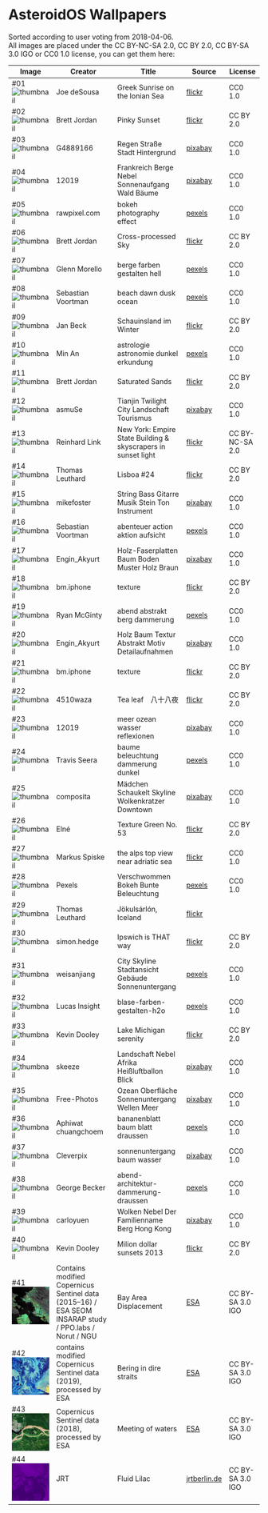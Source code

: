 AsteroidOS Wallpapers
=====================

Sorted according to user voting from 2018-04-06.\
All images are placed under the CC BY-NC-SA 2.0, CC BY 2.0, CC BY-SA 3.0 IGO or CC0 1.0 license, you can get them here:

| Image | Creator | Title | Source | License |
|---|---|---|---|---|
| #01 ![thumbnail](https://farm9.staticflickr.com/8724/28114079594_2b5bedae86_z_d.jpg) | Joe deSousa | Greek Sunrise on the Ionian Sea | [flickr](https://flic.kr/p/JQm1of) | CC0 1.0 |
| #02 ![thumbnail](https://farm6.staticflickr.com/5342/9296537027_003fbe263a_z_d.jpg) | Brett Jordan | Pinky Sunset | [flickr](https://flic.kr/p/favbza) | CC BY 2.0 |
| #03 ![thumbnail](https://cdn.pixabay.com/photo/2017/07/03/06/40/rain-2466803_1280.jpg) | G4889166 | Regen Straße Stadt Hintergrund | [pixabay](https://pixabay.com/photo-2466803/) |  CC0 1.0 |
| #04 ![thumbnail](https://cdn.pixabay.com/photo/2016/11/02/10/04/france-1790999_1280.jpg) | 12019 | Frankreich Berge Nebel Sonnenaufgang Wald Bäume | [pixabay](https://pixabay.com/photo-1790999/) |  CC0 1.0 |
| #05 ![thumbnail](https://images.pexels.com/photos/891683/pexels-photo-891683.jpeg?auto=compress&cs=tinysrgb&dpr=2&h=650&w=940) | rawpixel.com | bokeh photography effect | [pexels](https://www.pexels.com/photo/bokeh-photography-effect-891683/) |  CC0 1.0 |
| #06 ![thumbnail](https://farm9.staticflickr.com/8101/8451874091_ec6b803d4d_z_d.jpg) | Brett Jordan | Cross-processed Sky | [flickr](https://flic.kr/p/dSS4H6) | CC BY 2.0 |
| #07 ![thumbnail](https://images.pexels.com/photos/731659/pexels-photo-731659.jpeg?auto=compress&cs=tinysrgb&h=650&w=940) | Glenn Morello | berge farben gestalten hell | [pexels](https://www.pexels.com/de/foto/berge-farben-gestalten-hell-731659/) | CC0 1.0 |
| #08 ![thumbnail](https://images.pexels.com/photos/189349/pexels-photo-189349.jpeg?auto=compress&cs=tinysrgb&dpr=2&h=650&w=940) | Sebastian Voortman | beach dawn dusk ocean | [pexels](https://www.pexels.com/photo/beach-dawn-dusk-ocean-189349/) | CC0 1.0 |
| #09 ![thumbnail](https://farm9.staticflickr.com/8432/7839665166_c0ecbfc134_z_d.jpg) | Jan Beck | Schauinsland im Winter | [flickr](https://flic.kr/p/cWLkjN) | CC BY 2.0 |
| #10 ![thumbnail](https://images.pexels.com/photos/813269/pexels-photo-813269.jpeg?auto=compress&cs=tinysrgb&dpr=2&h=650&w=940) | Min An | astrologie astronomie dunkel erkundung | [pexels](https://www.pexels.com/de/foto/astrologie-astronomie-dunkel-erkundung-813269/) | CC0 1.0 |
| #11 ![thumbnail](https://farm8.staticflickr.com/7270/7595873090_6dee49654c_z_d.jpg) | Brett Jordan | Saturated Sands | [flickr](https://flic.kr/p/czdQr9) | CC BY 2.0 |
| #12 ![thumbnail](https://cdn.pixabay.com/photo/2017/03/29/15/18/tianjin-2185510_1280.jpg) | asmuSe | Tianjin Twilight City Landschaft Tourismus | [pixabay](https://pixabay.com/photo-2185510/) |  CC0 1.0 |
| #13 ![thumbnail](https://farm6.staticflickr.com/5466/31353281905_03b1451238_z_d.jpg) | Reinhard Link | New York: Empire State Building & skyscrapers in sunset light | [flickr](https://flic.kr/p/PLzLnX) | CC BY-NC-SA 2.0 |
| #14 ![thumbnail](https://farm8.staticflickr.com/7289/9240057900_6793919136_z_d.jpg) | Thomas Leuthard | Lisboa #24 | [flickr](https://www.flickr.com/photos/thomasleuthard/9240057900/) | CC BY 2.0 |
| #15 ![thumbnail](https://cdn.pixabay.com/photo/2014/12/03/05/53/string-555070_1280.jpg) | mikefoster | String Bass Gitarre Musik Stein Ton Instrument | [pixabay](https://pixabay.com/de/string-bass-gitarre-musik-stein-555070/) |  CC0 1.0 |
| #16 ![thumbnail](https://images.pexels.com/photos/312105/pexels-photo-312105.jpeg?auto=compress&cs=tinysrgb&dpr=2&h=650&w=940) | Sebastian Voortman | abenteuer action aktion aufsicht | [pexels](https://www.pexels.com/de/foto/abenteuer-action-aktion-aufsicht-312105/) |  CC0 1.0 |
| #17 ![thumbnail](https://cdn.pixabay.com/photo/2018/03/12/13/03/wood-fibre-boards-3219590_1280.jpg) | Engin_Akyurt | Holz-Faserplatten Baum Boden Muster Holz Braun | [pixabay](https://pixabay.com/de/holz-faserplatten-baum-boden-muster-3219590/) |  CC0 1.0 |
| #18 ![thumbnail](https://farm7.staticflickr.com/6186/6073641453_3a6bb26d9f_z_d.jpg) | bm.iphone | texture | [flickr](https://flic.kr/p/afH116) | CC BY 2.0 |
| #19 ![thumbnail](https://images.pexels.com/photos/361726/pexels-photo-361726.jpeg?auto=compress&cs=tinysrgb&dpr=2&h=650&w=940) | Ryan McGinty | abend abstrakt berg dammerung | [pexels](https://www.pexels.com/de/foto/abend-abstrakt-berg-dammerung-361726/) | CC0 1.0 |
| #20 ![thumbnail](https://cdn.pixabay.com/photo/2017/12/31/11/13/wood-3052032_1280.jpg) | Engin_Akyurt | Holz Baum Textur Abstrakt Motiv Detailaufnahmen | [pixabay](https://pixabay.com/de/holz-baum-textur-abstrakt-motiv-3052032/) |  CC0 1.0 |
| #21 ![thumbnail](https://farm7.staticflickr.com/6088/6074159476_dd1afe3d1b_z_d.jpg) | bm.iphone | texture | [flickr](https://flic.kr/p/afKDZw) | CC BY 2.0 |
| #22 ![thumbnail](https://farm3.staticflickr.com/2334/2455787369_bef2b0484c_z_d.jpg) | 4510waza | Tea leaf　八十八夜 | [flickr](https://www.flickr.com/photos/4510waza/2455787369/) | CC BY 2.0 |
| #23 ![thumbnail](https://cdn.pixabay.com/photo/2016/12/05/11/39/sea-1883657_1280.jpg) | 12019 | meer ozean wasser reflexionen | [pixabay](https://pixabay.com/photo-1883657/) |  CC0 1.0 |
| #24 ![thumbnail](https://images.pexels.com/photos/173921/pexels-photo-173921.png?auto=compress&cs=tinysrgb&dpr=2&h=650&w=940) | Travis Seera | baume beleuchtung dammerung dunkel | [pexels](https://www.pexels.com/de/foto/baume-beleuchtung-dammerung-dunkel-173921/) | CC0 1.0 |
| #25 ![thumbnail](https://cdn.pixabay.com/photo/2017/02/15/00/21/girl-2067378_1280.jpg) | composita | Mädchen Schaukelt Skyline Wolkenkratzer Downtown | [pixabay](https://pixabay.com/photo-2067378/) |  CC0 1.0 |
| #26 ![thumbnail](https://farm3.staticflickr.com/2849/9440091829_60656e610f_z_d.jpg) | Elné | Texture Green No. 53 | [flickr](https://www.flickr.com/photos/neighya/9440091829/) | CC BY 2.0 |
| #27 ![thumbnail](https://farm5.staticflickr.com/4600/24355231377_e40df5a771_z_d.jpg) | Markus Spiske | the alps top view near adriatic sea | [flickr](https://flic.kr/p/D7bVLn) | CC0 1.0 |
| #28 ![thumbnail](https://cdn.pixabay.com/photo/2016/11/18/14/12/blurred-1834820_1280.jpg) | Pexels | Verschwommen Bokeh Bunte Beleuchtung | [pexels](https://pixabay.com/photo-1834820/) | CC0 1.0 |
| #29 ![thumbnail](https://farm9.staticflickr.com/8827/18155790692_655998936e_z_d.jpg) | Thomas Leuthard | Jökulsárlón, Iceland | [flickr](https://www.flickr.com/photos/thomasleuthard/18155790692/) |  |  | I think it's a good lighttrail | CC BY 2.0 |
| #30 ![thumbnail](https://farm6.staticflickr.com/5219/5447882622_d604780c1b_z_d.jpg) | simon.hedge | Ipswich is THAT way | [flickr](https://www.flickr.com/photos/shedge/5447882622/) | CC BY 2.0 |
| #31 ![thumbnail](https://cdn.pixabay.com/photo/2017/12/17/17/27/city-3024616_1280.jpg) | weisanjiang | City Skyline Stadtansicht Gebäude Sonnenuntergang | [pexels](https://pixabay.com/photo-3024616/) | CC0 1.0 |
| #32 ![thumbnail](https://images.pexels.com/photos/824678/pexels-photo-824678.jpeg?auto=compress&cs=tinysrgb&dpr=2&h=650&w=940) | Lucas Insight | blase-farben-gestalten-h2o | [pexels](https://www.pexels.com/de/foto/blase-farben-gestalten-h2o-824678/) | CC0 1.0 |
| #33 ![thumbnail](https://farm3.staticflickr.com/2436/3869914397_0c7e0e92bc_z_d.jpg) | Kevin Dooley | Lake Michigan serenity | [flickr](https://www.flickr.com/photos/pagedooley/3869914397/) | CC BY 2.0 |
| #34 ![thumbnail](https://cdn.pixabay.com/photo/2015/01/21/15/52/landscape-606843_1280.jpg) | skeeze | Landschaft Nebel Afrika Heißluftballon Blick | [pixabay](https://pixabay.com/photo-606843/) |  CC0 1.0 |
| #35 ![thumbnail](https://cdn.pixabay.com/photo/2015/09/02/13/19/ocean-918998_1280.jpg) | Free-Photos | Ozean Oberfläche Sonnenuntergang Wellen Meer | [pixabay](https://pixabay.com/photo-918998/) |  CC0 1.0 |
| #36 ![thumbnail](https://images.pexels.com/photos/365638/pexels-photo-365638.jpeg?auto=compress&cs=tinysrgb&dpr=2&h=650&w=940) | Aphiwat chuangchoem | bananenblatt baum blatt draussen | [pexels](https://www.pexels.com/de/foto/bananenblatt-baum-blatt-draussen-365638/) | CC0 1.0 |
| #37 ![thumbnail](https://cdn.pixabay.com/photo/2016/05/05/02/37/sunset-1373171_1280.jpg) | Cleverpix | sonnenuntergang baum wasser | [pixabay](https://pixabay.com/photo-1373171/) |  CC0 1.0 |
| #38 ![thumbnail](https://images.pexels.com/photos/351432/pexels-photo-351432.jpeg?auto=compress&cs=tinysrgb&dpr=2&h=650&w=940) | George Becker | abend-architektur-dammerung-draussen | [pexels](https://www.pexels.com/de/foto/abend-architektur-dammerung-draussen-351432/) | CC0 1.0 |
| #39 ![thumbnail](https://cdn.pixabay.com/photo/2017/07/19/01/41/clouds-2517653_1280.jpg) | carloyuen | Wolken Nebel Der Familienname Berg Hong Kong | [pixabay](https://pixabay.com/photo-2517653/) |  CC0 1.0 |
| #40 ![thumbnail](https://farm8.staticflickr.com/7397/9736485307_7f290a4196_z_d.jpg) | Kevin Dooley | Milion dollar sunsets 2013 | [flickr](https://www.flickr.com/photos/pagedooley/9736485307/) | CC BY 2.0 |
| #41 ![thumbnail](480x480/41_bay-area-displacement.jpg) | Contains modified Copernicus Sentinel data (2015–16) / ESA SEOM INSARAP study / PPO.labs / Norut / NGU | Bay Area Displacement | [ESA](http://www.esa.int/Applications/Observing_the_Earth/Copernicus/Sentinel-1/Satellites_confirm_sinking_of_San_Francisco_tower) | CC BY-SA 3.0 IGO |
| #42 ![thumbnail](480x480/42_bering-in-dire-straits.jpg) | contains modified Copernicus Sentinel data (2019), processed by ESA | Bering in dire straits | [ESA](https://www.esa.int/ESA_Multimedia/Images/2019/03/Bering_in_dire_straits) | CC BY-SA 3.0 IGO |
| #43 ![thumbnail](480x480/43_meeting-of-waters.jpg) | Copernicus Sentinel data (2018), processed by ESA | Meeting of waters | [ESA](https://www.esa.int/ESA_Multimedia/Images/2019/09/Meeting_of_waters) | CC BY-SA 3.0 IGO |
| #44 ![thumbnail](480x480/44_fluid-lilac.jpg) | JRT | Fluid Lilac |[jrtberlin.de](https://dl.jrtberlin.de/wallpapers/fluid_lilac/) | CC BY-SA 3.0 IGO |